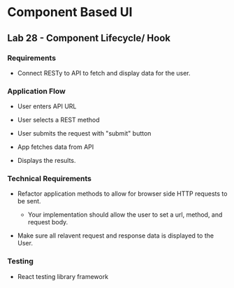 # Component Based UI

## Lab 28 - Component Lifecycle/ Hook

### Requirements

- Connect RESTy to API to fetch and display data for the user.

### Application Flow

- User enters API URL

- User selects a REST method

- User submits the request with "submit" button

- App fetches data from API

- Displays the results.

### Technical Requirements

- Refactor application methods to allow for browser side HTTP requests to be sent.

  - Your implementation should allow the user to set a url, method, and request body.

- Make sure all relavent request and response data is displayed to the User.

### Testing

- React testing library framework
